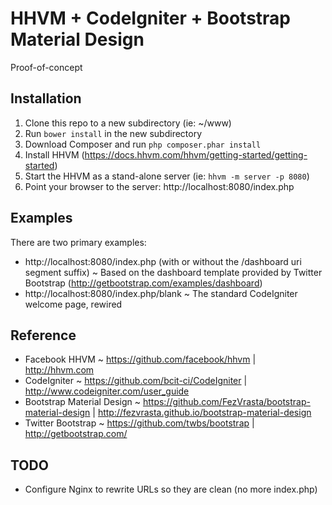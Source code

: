 # HHVM + CodeIgniter + Bootstrap Material Design

Proof-of-concept

## Installation

1. Clone this repo to a new subdirectory (ie: ~/www)
2. Run `bower install` in the new subdirectory
3. Download Composer and run `php composer.phar install`
4. Install HHVM (https://docs.hhvm.com/hhvm/getting-started/getting-started)
5. Start the HHVM as a stand-alone server (ie: `hhvm -m server -p 8080`)
6. Point your browser to the server: http://localhost:8080/index.php 

## Examples

There are two primary examples:

* http://localhost:8080/index.php (with or without the /dashboard uri segment suffix) ~ Based on the dashboard template provided by Twitter Bootstrap (http://getbootstrap.com/examples/dashboard)
* http://localhost:8080/index.php/blank ~ The standard CodeIgniter welcome page, rewired

## Reference

* Facebook HHVM ~ https://github.com/facebook/hhvm | http://hhvm.com
* CodeIgniter ~ https://github.com/bcit-ci/CodeIgniter | http://www.codeigniter.com/user_guide
* Bootstrap Material Design ~ https://github.com/FezVrasta/bootstrap-material-design | http://fezvrasta.github.io/bootstrap-material-design
* Twitter Bootstrap ~ https://github.com/twbs/bootstrap | http://getbootstrap.com/

## TODO

* Configure Nginx to rewrite URLs so they are clean (no more index.php)
